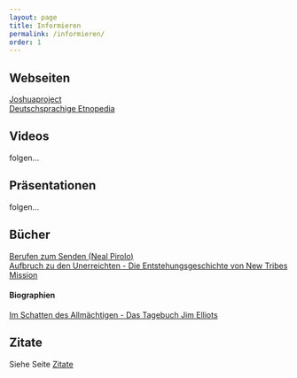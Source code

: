 ```yaml
---
layout: page
title: Informieren
permalink: /informieren/
order: 1
---
```


## Webseiten

[Joshuaproject](https://joshuaproject.net)  
[Deutschsprachige Etnopedia](https://de.etnopedia.org/)  


## Videos

folgen...

## Präsentationen

folgen...

## Bücher

<a href="https://ethnos360.de/shop/produkte/berufen-zum-senden/" target="_blank">Berufen zum Senden (Neal Pirolo)</a>  
<a href="https://ethnos360.de/shop/produkte/aufbruch-zu-den-unerreichten/" target="_blank">Aufbruch zu den Unerreichten - Die Entstehungsgeschichte von New Tribes Mission</a>

#### Biographien
<a href="https://www.cb-buchshop.de/396045000/im-schatten-des-allmaechtigen.html" target="_blank">Im Schatten des Allmächtigen - Das Tagebuch Jim Elliots</a>


## Zitate

Siehe Seite [Zitate](/unerreichte/zitate)
